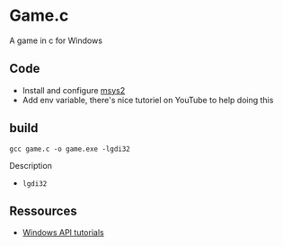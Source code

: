 # Game.c

A game in c for Windows

## Code

- Install and configure [msys2](https://www.msys2.org/)
- Add env variable, there's nice tutoriel on YouTube to help doing this

## build

`gcc game.c -o game.exe -lgdi32`

Description

- `lgdi32`

## Ressources

- [Windows API tutorials](https://learn.microsoft.com/en-us/windows/win32/learnwin32/your-first-windows-program)

